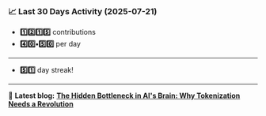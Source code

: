 <!--START_STATS-->
### 📈 Last 30 Days Activity (2025-07-21)  
- **1️⃣2️⃣1️⃣5️⃣** contributions  
- **4️⃣0️⃣•5️⃣0️⃣** per day
---
- **5️⃣1️⃣** day streak!
---
📝 **Latest blog:** [**The Hidden Bottleneck in AI's Brain: Why Tokenization Needs a Revolution**](https://andriak.com/blog/tokenization-revolution)
<!--END_STATS-->
